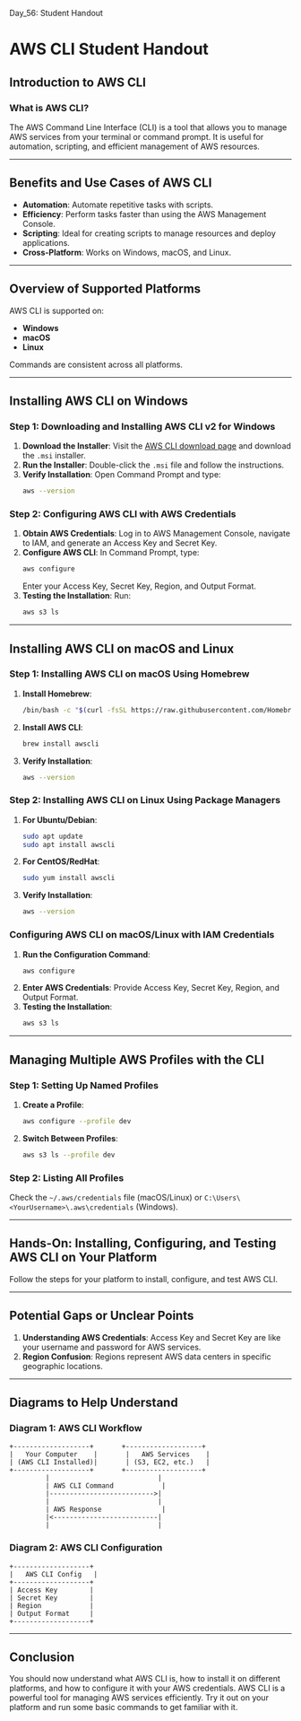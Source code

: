 Day_56: Student Handout
# AWS CLI Student Handout

## Introduction to AWS CLI

### What is AWS CLI?
The AWS Command Line Interface (CLI) is a tool that allows you to manage AWS services from your terminal or command prompt. It is useful for automation, scripting, and efficient management of AWS resources.

---

## Benefits and Use Cases of AWS CLI

- **Automation**: Automate repetitive tasks with scripts.
- **Efficiency**: Perform tasks faster than using the AWS Management Console.
- **Scripting**: Ideal for creating scripts to manage resources and deploy applications.
- **Cross-Platform**: Works on Windows, macOS, and Linux.

---

## Overview of Supported Platforms

AWS CLI is supported on:
- **Windows**
- **macOS**
- **Linux**

Commands are consistent across all platforms.

---

## Installing AWS CLI on Windows

### Step 1: Downloading and Installing AWS CLI v2 for Windows

1. **Download the Installer**: Visit the [AWS CLI download page](https://aws.amazon.com/cli/) and download the `.msi` installer.
2. **Run the Installer**: Double-click the `.msi` file and follow the instructions.
3. **Verify Installation**: Open Command Prompt and type:
   ```bash
   aws --version
   ```

### Step 2: Configuring AWS CLI with AWS Credentials

1. **Obtain AWS Credentials**: Log in to AWS Management Console, navigate to IAM, and generate an Access Key and Secret Key.
2. **Configure AWS CLI**: In Command Prompt, type:
   ```bash
   aws configure
   ```
   Enter your Access Key, Secret Key, Region, and Output Format.
3. **Testing the Installation**: Run:
   ```bash
   aws s3 ls
   ```

---

## Installing AWS CLI on macOS and Linux

### Step 1: Installing AWS CLI on macOS Using Homebrew

1. **Install Homebrew**:
   ```bash
   /bin/bash -c "$(curl -fsSL https://raw.githubusercontent.com/Homebrew/install/HEAD/install.sh)"
   ```
2. **Install AWS CLI**:
   ```bash
   brew install awscli
   ```
3. **Verify Installation**:
   ```bash
   aws --version
   ```

### Step 2: Installing AWS CLI on Linux Using Package Managers

1. **For Ubuntu/Debian**:
   ```bash
   sudo apt update
   sudo apt install awscli
   ```
2. **For CentOS/RedHat**:
   ```bash
   sudo yum install awscli
   ```
3. **Verify Installation**:
   ```bash
   aws --version
   ```

### Configuring AWS CLI on macOS/Linux with IAM Credentials

1. **Run the Configuration Command**:
   ```bash
   aws configure
   ```
2. **Enter AWS Credentials**: Provide Access Key, Secret Key, Region, and Output Format.
3. **Testing the Installation**:
   ```bash
   aws s3 ls
   ```

---

## Managing Multiple AWS Profiles with the CLI

### Step 1: Setting Up Named Profiles

1. **Create a Profile**:
   ```bash
   aws configure --profile dev
   ```
2. **Switch Between Profiles**:
   ```bash
   aws s3 ls --profile dev
   ```

### Step 2: Listing All Profiles

Check the `~/.aws/credentials` file (macOS/Linux) or `C:\Users\<YourUsername>\.aws\credentials` (Windows).

---

## Hands-On: Installing, Configuring, and Testing AWS CLI on Your Platform

Follow the steps for your platform to install, configure, and test AWS CLI.

---

## Potential Gaps or Unclear Points

1. **Understanding AWS Credentials**: Access Key and Secret Key are like your username and password for AWS services.
2. **Region Confusion**: Regions represent AWS data centers in specific geographic locations.

---

## Diagrams to Help Understand

### Diagram 1: AWS CLI Workflow

```
+-------------------+       +-------------------+
|   Your Computer    |       |   AWS Services    |
| (AWS CLI Installed)|       | (S3, EC2, etc.)   |
+-------------------+       +-------------------+
         |                           |
         | AWS CLI Command            |
         |-------------------------->|
         |                           |
         | AWS Response               |
         |<--------------------------|
         |                           |
```

### Diagram 2: AWS CLI Configuration

```
+-------------------+
|   AWS CLI Config   |
+-------------------+
| Access Key        |
| Secret Key        |
| Region            |
| Output Format     |
+-------------------+
```

---

## Conclusion

You should now understand what AWS CLI is, how to install it on different platforms, and how to configure it with your AWS credentials. AWS CLI is a powerful tool for managing AWS services efficiently. Try it out on your platform and run some basic commands to get familiar with it.
